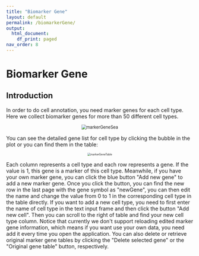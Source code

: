 ```yaml
---
title: "Biomarker Gene"
layout: default
permalink: /biomarkerGene/
output:
  html_document:
    df_print: paged
nav_order: 8
---
```


# Biomarker Gene

## Introduction

In order to do cell annotation, you need marker genes for each cell type. Here we collect biomarker genes for more than 50 different cell types.

<p align="center"><img src="../pic/markerGeneSea.png" alt="markerGeneSea" style="zoom:80%;" /></p>

You can see the detailed gene list for cell type by clicking the bubble in the plot or you can find them in the table:

<p align="center"><img src="../pic/markerGeneTable.png" alt="markerGeneTable" style="zoom:50%;" /></p>

Each column represents a cell type and each row represents a gene. If the value is 1, this gene is a marker of this cell type. Meanwhile, if you have your own marker gene, you can click the blue button "Add new gene" to add a new marker gene. Once you click the button, you can find the new row in the last page with the gene symbol as "newGene", you can then edit the name and change the value from 0 to 1 in the corresponding cell type in the table directly. If you want to add a new cell type, you need to first enter the name of cell type in the text input frame and then click the button "Add new cell". Then you can scroll to the right of table and find your new cell type column. Notice that currently we don't support reloading edited marker gene information, which means if you want use your own data, you need add it every time you open the application. You can also delete or retrieve original marker gene tables by clicking the "Delete selected gene" or the "Original gene table" button, respectively.

